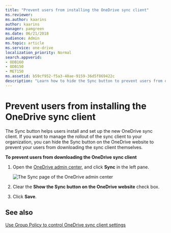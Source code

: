 ```yaml
---
title: "Prevent users from installing the OneDrive sync client"
ms.reviewer: 
ms.author: kaarins
author: kaarins
manager: pamgreen
ms.date: 06/21/2018
audience: Admin
ms.topic: article
ms.service: one-drive
localization_priority: Normal
search.appverid:
- ODB160
- ODB150
- MET150
ms.assetid: b59cf952-f5a3-40ae-9159-36d5f869422c
description: "Learn how to hide the Sync button to prevent users from downloading and installing the new OneDrive sync client."
---
```


# Prevent users from installing the OneDrive sync client

The Sync button helps users install and set up the new OneDrive sync client. If you want to manage the rollout of the sync client to your organization, you can hide the Sync button on the OneDrive website to prevent your users from downloading the sync client themselves.
  
 **To prevent users from downloading the OneDrive sync client**
  
1. Open the [OneDrive admin center](https://admin.onedrive.com/?v=SyncSettings), and click **Sync** in the left pane. 
    
    ![The Sync page of the OneDrive admin center](media/preventinstallation.png)
  
2. Clear the **Show the Sync button on the OneDrive website** check box. 
    
3. Click **Save**.
    
## See also

[Use Group Policy to control OneDrive sync client settings](use-group-policy.md)
  


